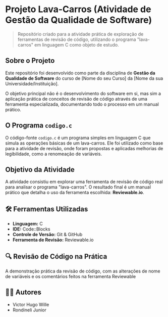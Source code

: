 # Projeto Lava-Carros (Atividade de Gestão da Qualidade de Software)

> Repositório criado para a atividade prática de exploração de ferramentas de revisão de código, utilizando o programa "lava-carros" em linguagem C como objeto de estudo.

## Sobre o Projeto

Este repositório foi desenvolvido como parte da disciplina de **Gestão da Qualidade de Software** do curso de [Nome do seu Curso] da [Nome da sua Universidade/Instituição].

O objetivo principal não é o desenvolvimento do software em si, mas sim a aplicação prática de conceitos de revisão de código através de uma ferramenta especializada, documentando todo o processo em um manual prático.

## O Programa `codigo.c`

O código-fonte `codigo.c` é um programa simples em linguagem C que simula as operações básicas de um lava-carros. Ele foi utilizado como base para a atividade de revisão, onde foram propostas e aplicadas melhorias de legibilidade, como a renomeação de variáveis.

## Objetivo da Atividade

A atividade consistiu em explorar uma ferramenta de revisão de código real para analisar o programa "lava-carros". O resultado final é um manual prático que detalha o uso da ferramenta escolhida: **Reviewable.io**.

## 🛠️ Ferramentas Utilizadas

* **Linguagem:** C
* **IDE:** Code::Blocks
* **Controle de Versão:** Git & GitHub
* **Ferramenta de Revisão:** Reviewable.io

## 🔍 Revisão de Código na Prática

A demonstração prática da revisão de código, com as alterações de nome de variáveis e os comentários feitos na ferramenta Reviewable

## 👨‍💻 Autores

* Victor Hugo Wille
* Rondineli Junior
